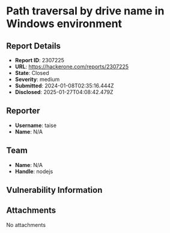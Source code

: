 # Path traversal by drive name in Windows environment

## Report Details
- **Report ID**: 2307225
- **URL**: https://hackerone.com/reports/2307225
- **State**: Closed
- **Severity**: medium
- **Submitted**: 2024-01-08T02:35:16.444Z
- **Disclosed**: 2025-01-27T04:08:42.479Z

## Reporter
- **Username**: taise
- **Name**: N/A

## Team
- **Name**: N/A
- **Handle**: nodejs

## Vulnerability Information


## Attachments
No attachments
